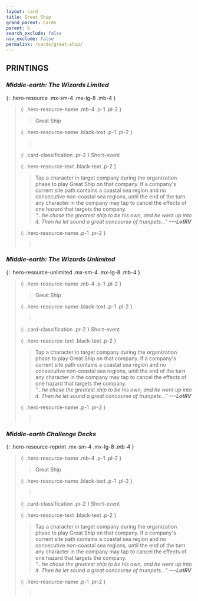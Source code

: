 ```yaml
---
layout: card
title: Great Ship
grand_parent: Cards
parent: G
search_exclude: false
nav_exclude: false
permalink: /cards/great-ship/
---
```


## PRINTINGS


### _Middle-earth: The Wizards Limited_

{: .hero-resource .mx-sm-4 .mx-lg-8 .mb-4 }
> {: .hero-resource-name .mb-4 .p-1 .pl-2 }
> > <div class="card-mp"></div>
> > <div class="card-name">Great Ship</div>
>
> {: .hero-resource-name .black-text .p-1 .pl-2 }
> > &nbsp;
>
> {: .card-classification .pr-2 }
> Short-event
>
> {: .hero-resource-text .black-text .p-2 }
> > Tap a character in target company during the organization phase to play Great Ship on that company. If a company's current site path contains a coastal sea region and no consecutive non-coastal sea regions, until the end of the turn any character in the company may tap to cancel the effects of one hazard that targets the company. <br>_“...he chose the greatest ship to be his own, and he went up into it. Then he let sound a great concourse of trumpets...”_ ***---&#65279;LotRV*** 
> 
> {: .hero-resource-name .p-1 .pr-2 }
> > <div class="card-shield"></div>
> > <div class="card-corruption">&nbsp;</div>

### _Middle-earth: The Wizards Unlimited_

{: .hero-resource-unlimited .mx-sm-4 .mx-lg-8 .mb-4 }
> {: .hero-resource-name .mb-4 .p-1 .pl-2 }
> > <div class="card-mp"></div>
> > <div class="card-name">Great Ship</div>
>
> {: .hero-resource-name .black-text .p-1 .pl-2 }
> > &nbsp;
>
> {: .card-classification .pr-2 }
> Short-event
>
> {: .hero-resource-text .black-text .p-2 }
> > Tap a character in target company during the organization phase to play Great Ship on that company. If a company's current site path contains a coastal sea region and no consecutive non-coastal sea regions, until the end of the turn any character in the company may tap to cancel the effects of one hazard that targets the company. <br>_“...he chose the greatest ship to be his own, and he went up into it. Then he let sound a great concourse of trumpets...”_ ***---&#65279;LotRV*** 
> 
> {: .hero-resource-name .p-1 .pr-2 }
> > <div class="card-shield"></div>
> > <div class="card-corruption">&nbsp;</div>

### _Middle-earth Challenge Decks_

{: .hero-resource-reprint .mx-sm-4 .mx-lg-8 .mb-4 }
> {: .hero-resource-name .mb-4 .p-1 .pl-2 }
> > <div class="card-mp"></div>
> > <div class="card-name">Great Ship</div>
>
> {: .hero-resource-name .black-text .p-1 .pl-2 }
> > &nbsp;
>
> {: .card-classification .pr-2 }
> Short-event
>
> {: .hero-resource-text .black-text .p-2 }
> > Tap a character in target company during the organization phase to play Great Ship on that company. If a company's current site path contains a coastal sea region and no consecutive non-coastal sea regions, until the end of the turn any character in the company may tap to cancel the effects of one hazard that targets the company. <br>_“...he chose the greatest ship to be his own, and he went up into it. Then he let sound a great concourse of trumpets...”_ ***---&#65279;LotRV*** 
> 
> {: .hero-resource-name .p-1 .pr-2 }
> > <div class="card-shield"></div>
> > <div class="card-corruption">&nbsp;</div>

